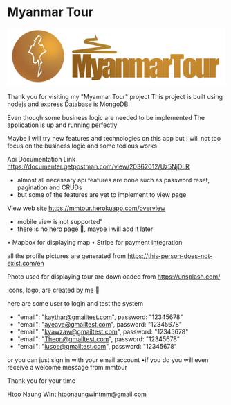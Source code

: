 # Myanmar Tour

![](static/img/logo-long-text-white-highlight.png)

Thank you for visiting my "Myanmar Tour" project
This project is built using nodejs and express
Database is MongoDB

Even though some business logic are needed to be implemented
The application is up and running perfectly

Maybe I will try new features and technologies on this app
but I will not too focus on the business logic and some tedious works

Api Documentation Link
https://documenter.getpostman.com/view/20362012/Uz5NjDLR

- almost all necessary api features are done such as password reset, pagination and CRUDs
- but some of the features are yet to implement to view page

View web site
https://mmtour.herokuapp.com/overview

- mobile view is not supported"
- there is no hero page 🫤, maybe i will add it later

• Mapbox for displaying map
• Stripe for payment integration

all the profile pictures are generated from
https://this-person-does-not-exist.com/en

Photo used for displaying tour are downloaded from
https://unsplash.com/

icons, logo, are created by me 🥸

here are some user to login and test the system

- "email": "kaythar@gmailtest.com", password: "12345678"
- "email": "ayeaye@gmailtest.com", password: "12345678"
- "email": "kyawzaw@gmailtest.com", password: "12345678"
- "email": "Theon@gmailtest.com", password: "12345678"
- "email": "lusoe@gmailtest.com", password: "12345678"

or you can just sign in with your email account
•if you do you will even receive a welcome message from mmtour

Thank you for your time

Htoo Naung Wint
htoonaungwintmm@gmail.com
